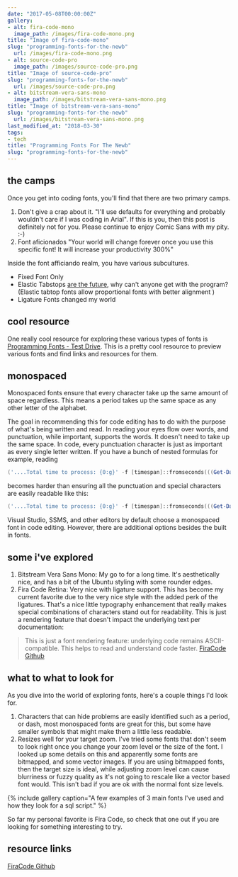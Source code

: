 ```yaml
---
date: "2017-05-08T00:00:00Z"
gallery:
- alt: fira-code-mono
  image_path: /images/fira-code-mono.png
title: "Image of fira-code-mono"
slug: "programming-fonts-for-the-newb"
  url: /images/fira-code-mono.png
- alt: source-code-pro
  image_path: /images/source-code-pro.png
title: "Image of source-code-pro"
slug: "programming-fonts-for-the-newb"
  url: /images/source-code-pro.png
- alt: bitstream-vera-sans-mono
  image_path: /images/bitstream-vera-sans-mono.png
title: "Image of bitstream-vera-sans-mono"
slug: "programming-fonts-for-the-newb"
  url: /images/bitstream-vera-sans-mono.png
last_modified_at: "2018-03-30"
tags:
- tech
title: "Programming Fonts For The Newb"
slug: "programming-fonts-for-the-newb"
---
```


## the camps

Once you get into coding fonts, you'll find that there are two primary camps.

1.  Don't give a crap about it. "I'll use defaults for everything and probably wouldn't care if I was coding in Arial". If this is you, then this post is definitely not for you. Please continue to enjoy Comic Sans with my pity. :-)
2.  Font aficionados "Your world will change forever once you use this specific font! It will increase your productivity 300%"

Inside the font afficiando realm, you have various subcultures.

*   Fixed Font Only
*   Elastic Tabstops [are the future](http://bit.ly/2GXrrFR), why can't anyone get with the program? (Elastic tabtop fonts allow proportional fonts with better alignment )
*   Ligature Fonts changed my world

## cool resource

One really cool resource for exploring these various types of fonts is [Programming Fonts - Test Drive](http://bit.ly/2pFIu6P). This is a pretty cool resource to preview various fonts and find links and resources for them.

## monospaced

Monospaced fonts ensure that every character take up the same amount of space regardless. This means a period takes up the same space as any other letter of the alphabet.

The goal in recommending this for code editing has to do with the purpose of what's being written and read. In reading your eyes flow over words, and punctuation, while important, supports the words. It doesn't need to take up the same space. In code, every punctuation character is just as important as every single letter written. If you have a bunch of nested formulas for example, reading

```powershell
('....Total time to process: {0:g}' -f [timespan]::fromseconds(((Get-Date)-$StartTime).Totalseconds).ToString('hh\:mm\:ss'))
```

becomes harder than ensuring all the punctuation and special characters are easily readable like this:

```powershell
('....Total time to process: {0:g}' -f [timespan]::fromseconds(((Get-Date)-$StartTime).Totalseconds).ToString('hh\:mm\:ss'))
```

Visual Studio, SSMS, and other editors by default choose a monospaced font in code editing. However, there are additional options besides the built in fonts.

## some i've explored

1.  Bitstream Vera Sans Mono: My go to for a long time. It's aesthetically nice, and has a bit of the Ubuntu styling with some rounder edges.
2.  Fira Code Retina: Very nice with ligature support. This has become my current favorite due to the very nice style with the added perk of the ligatures. That's a nice little typography enhancement that really makes special combinations of characters stand out for readability. This is just a rendering feature that doesn't impact the underlying text per documentation:
> This is just a font rendering feature: underlying code remains ASCII-compatible. This helps to read and understand code faster. [FiraCode Github](https://github.com/tonsky/FiraCode)



## what to what to look for

As you dive into the world of exploring fonts, here's a couple things I'd look for.

1.  Characters that can hide problems are easily identified such as a period, or dash, most monospaced fonts are great for this, but some have smaller symbols that might make them a little less readable.
2.  Resizes well for your target zoom. I've tried some fonts that don't seem to look right once you change your zoom level or the size of the font. I looked up some details on this and apparently some fonts are bitmapped, and some vector images. If you are using bitmapped fonts, then the target size is ideal, while adjusting zoom level can cause blurriness or fuzzy quality as it's not going to rescale like a vector based font would. This isn't bad if you are ok with the normal font size levels.



{% include gallery caption="A few examples of 3 main fonts I've used and how they look for a sql script." %}


So far my personal favorite is Fira Code, so check that one out if you are looking for something interesting to try.


## resource links

[FiraCode Github](http://bit.ly/2fpxcSQ)

